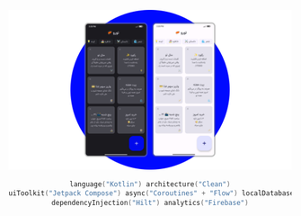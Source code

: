 <div align="center">

![banner](docs/assets/readme_banner.png)

```kotlin
language("Kotlin") architecture("Clean")
uiToolkit("Jetpack Compose") async("Coroutines" + "Flow") localDatabase("Room")
dependencyInjection("Hilt") analytics("Firebase")
``` 

</div>
